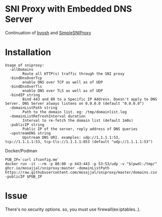 SNI Proxy with Embedded DNS Server
==============

Continuation of [byosh](https://github.com/mosajjal/byosh) and [SimpleSNIProxy](https://github.com/ziozzang/SimpleSNIProxy)

Installation
============

```
Usage of sniproxy:
  -allDomains
    	Route all HTTP(s) traffic through the SNI proxy
  -bindDnsOverTcp
    	enable DNS over TCP as well as of UDP
  -bindDnsOverTls
    	enable DNS over TLS as well as of UDP
  -bindIP string
    	Bind 443 and 80 to a Specific IP Address. Doesn't apply to DNS Server. DNS Server always listens on 0.0.0.0 (default "0.0.0.0")
  -domainListPath string
    	Path to the domain list. eg: /tmp/domainlist.log
  -domainListRefreshInterval duration
    	Interval to re-fetch the domain list (default 1m0s)
  -publicIP string
    	Public IP of the server, reply address of DNS queries
  -upstreamDNS string
    	Upstream DNS URI. examples: udp://1.1.1.1:53, tcp://1.1.1.1:53, tcp-tls://1.1.1.1:853 (default "udp://1.1.1.1:53")
```      

Docker/Podman

```
PUB_IP=`curl ifconfig.me`
docker run -it --rm -p 80:80 -p 443:443 -p 53:53/udp -v "$(pwd):/tmp/" ghcr.io/mosajjal/sniproxy:master -domainListPath https://raw.githubusercontent.com/mosajjal/sniproxy/master/domains.csv -publicIP $PUB_IP
```

Issue
=====

There's no security options. so, you must use firewall(ex:iptables..).
